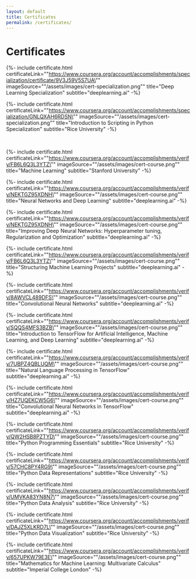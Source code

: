 ```yaml
---
layout: default
title: Certificates
permalink: /certificates/
---
```


# Certificates

<!-- Deep Learning Specialization by deeplearning.ai on Coursera -->
{%- include certificate.html certificateLink="\"https://www.coursera.org/account/accomplishments/specialization/certificate/9V3J59V5S7UA\"" 
                             imageSource="\"/assets/images/cert-specialization.png\"" 
                             title="Deep Learning Specialization" 
                             subtitle="deeplearning.ai" -%}


<!-- Introduction to Scripting in Python Specialization by Rice University on Coursera -->
{%- include certificate.html certificateLink="\"https://www.coursera.org/account/accomplishments/specialization/GNLQXAH6RDSN\"" 
                             imageSource="\"/assets/images/cert-specialization.png\"" 
                             title="Introduction to Scripting in Python Specialization" 
                             subtitle="Rice University" -%}

<br />    

<!-- Machine Learning by Stanford University on Coursera -->
{%- include certificate.html certificateLink="\"https://www.coursera.org/account/accomplishments/verify/FB6L6Q3L3YTZ\"" 
                             imageSource="\"/assets/images/cert-course.png\"" 
                             title="Machine Learning" 
                             subtitle="Stanford University" -%}

<!-- Neural Networks and Deep Learning by deeplearning.ai on Coursera -->
{%- include certificate.html certificateLink="\"https://www.coursera.org/account/accomplishments/verify/NEKTGZ95XDNH\"" 
                             imageSource="\"/assets/images/cert-course.png\"" 
                             title="Neural Networks and Deep Learning" 
                             subtitle="deeplearning.ai" -%}

<!-- Improving Deep Neural Networks: Hyperparameter tuning, Regularization and Optimization
 by deeplearning.ai on Coursera -->
{%- include certificate.html certificateLink="\"https://www.coursera.org/account/accomplishments/verify/NEKTGZ95XDNH\"" 
                             imageSource="\"/assets/images/cert-course.png\"" 
                             title="Improving Deep Neural Networks: Hyperparameter tuning, Regularization and Optimization" 
                             subtitle="deeplearning.ai" -%}

<!-- Structuring Machine Learning Projects by deeplearning.ai on Coursera -->
{%- include certificate.html certificateLink="\"https://www.coursera.org/account/accomplishments/verify/FB6L6Q3L3YTZ\"" 
                             imageSource="\"/assets/images/cert-course.png\"" 
                             title="Structuring Machine Learning Projects" 
                             subtitle="deeplearning.ai" -%}

<!-- Convolutional Neural Networks by deeplearning.ai on Coursera -->
{%- include certificate.html certificateLink="\"https://www.coursera.org/account/accomplishments/verify/8AWVCL489DFS\"" 
                             imageSource="\"/assets/images/cert-course.png\"" 
                             title="Convolutional Neural Networks" 
                             subtitle="deeplearning.ai" -%}

<!-- Introduction to TensorFlow for Artificial Intelligence, Machine Learning, and Deep Learning by deeplearning.ai on Coursera -->
{%- include certificate.html certificateLink="\"https://www.coursera.org/account/accomplishments/verify/SQQS4MFS3BZB\"" 
                             imageSource="\"/assets/images/cert-course.png\"" 
                             title="Introduction to TensorFlow for Artificial Intelligence, Machine Learning, and Deep Learning" 
                             subtitle="deeplearning.ai" -%}

<!-- Natural Language Processing in TensorFlow by deeplearning.ai on Coursera -->
{%- include certificate.html certificateLink="\"https://www.coursera.org/account/accomplishments/verify/7UBPZ4QBLUQM\"" 
                             imageSource="\"/assets/images/cert-course.png\"" 
                             title="Natural Language Processing in TensorFlow" 
                             subtitle="deeplearning.ai" -%}

<!-- Convolutional Neural Networks in TensorFlow by deeplearning.ai on Coursera -->
{%- include certificate.html certificateLink="\"https://www.coursera.org/account/accomplishments/verify/HZ7UQEKCW5G6\"" 
                             imageSource="\"/assets/images/cert-course.png\"" 
                             title="Convolutional Neural Networks in TensorFlow" 
                             subtitle="deeplearning.ai" -%}

<!-- Python Programming Essentials by Rice University on Coursera -->
{%- include certificate.html certificateLink="\"https://www.coursera.org/account/accomplishments/verify/QW2HSB8PZTYD\"" 
                             imageSource="\"/assets/images/cert-course.png\"" 
                             title="Python Programming Essentials" 
                             subtitle="Rice University" -%}

<!-- Python Data Representations by Rice University on Coursera -->
{%- include certificate.html certificateLink="\"https://www.coursera.org/account/accomplishments/verify/57CHC8PY4RG9\"" 
                             imageSource="\"/assets/images/cert-course.png\"" 
                             title="Python Data Representations" 
                             subtitle="Rice University" -%}

<!-- Python Data Analysis by Rice University on Coursera -->
{%- include certificate.html certificateLink="\"https://www.coursera.org/account/accomplishments/verify/UMVKA83YN8N7\"" 
                             imageSource="\"/assets/images/cert-course.png\"" 
                             title="Python Data Analysis" 
                             subtitle="Rice University" -%}

<!-- Python Data Visualization by Rice University on Coursera -->
{%- include certificate.html certificateLink="\"https://www.coursera.org/account/accomplishments/verify/DAJZ5XLKRD7L\"" 
                             imageSource="\"/assets/images/cert-course.png\"" 
                             title="Python Data Visualization" 
                             subtitle="Rice University" -%}

<!--     Mathematics for Machine Learning: Multivariate Calculus by Rice University on Coursera -->
{%- include certificate.html certificateLink="\"https://www.coursera.org/account/accomplishments/verify/657UPKW79E3E\"" 
                             imageSource="\"/assets/images/cert-course.png\"" 
                             title="Mathematics for Machine Learning: Multivariate Calculus" 
                             subtitle="Imperial College London" -%}